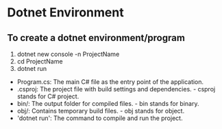 # Dotnet Environment

## To create a dotnet environment/program
1. dotnet new console -n ProjectName
2. cd ProjectName
3. dotnet run

- Program.cs: The main C# file as the entry point of the application.
- .csproj: The project file with build settings and dependencies. - csproj stands for C# project.
- bin/: The output folder for compiled files. - bin stands for binary.
- obj/: Contains temporary build files. - obj stands for object.
- 'dotnet run': The command to compile and run the project.